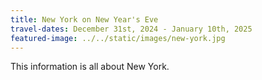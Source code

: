 ```yaml
---
title: New York on New Year's Eve
travel-dates: December 31st, 2024 - January 10th, 2025
featured-image: ../../static/images/new-york.jpg
---
```

This information is all about New York.